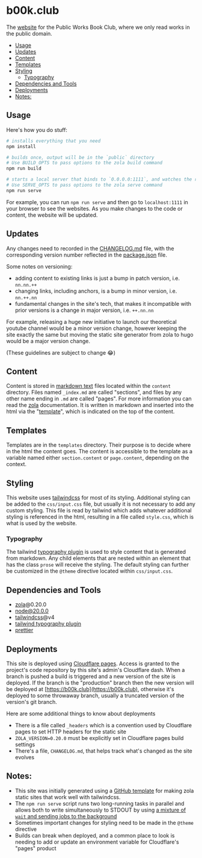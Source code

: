 # b00k.club

The [website](https://b00k.club) for the Public Works Book Club, where we only read works in the public domain.

- [Usage](#usage)
- [Updates](#updates)
- [Content](#content)
- [Templates](#templates)
- [Styling](#styling)
  - [Typography](#typography)
- [Dependencies and Tools](#dependencies-and-tools)
- [Deployments](#deployments)
- [Notes:](#notes)

## Usage

Here's how you do stuff:

```zsh
# installs everything that you need
npm install

# builds once, output will be in the `public` directory
# Use BUILD_OPTS to pass options to the zola build command
npm run build

# starts a local server that binds to `0.0.0.0:1111`, and watches the respective directories and rebuilds upon every change
# Use SERVE_OPTS to pass options to the zola serve command
npm run serve
```

For example, you can run `npm run serve` and then go to `localhost:1111` in your browser to see the websites. As you make changes to the code or content, the website will be updated.

## Updates

Any changes need to recorded in the [CHANGELOG.md](CHANGELOG.md) file, with the corresponding version number reflected in the [package.json](package.json) file.

Some notes on versioning:

- adding content to existing links is just a bump in patch version, i.e. `nn.nn.++`
- changing links, including anchors, is a bump in minor version, i.e. `nn.++.nn`
- fundamental changes in the site's tech, that makes it incompatible with prior versions is a change in major version, i.e. `++.nn.nn`

For example, releasing a huge new initiative to launch our theoretical youtube channel would be a minor version change, however keeping the site exactly the same but moving the static site generator from zola to hugo would be a major version change.

(These guidelines are subject to change 😂)

## Content

Content is stored in [markdown text](https://commonmark.org/help/) files located within the `content` directory. Files named `_index.md` are called "sections", and files by any other name ending in `.md` are called "pages". For more information you can read the [zola](https://getzola.com) documentation. It is written in markdown and inserted into the html via the "[template](#templates)", which is indicated on the top of the content.

## Templates

Templates are in the `templates` directory. Their purpose is to decide where in the html the content goes. The content is accessible to the template as a variable named either `section.content` or `page.content`, depending on the context.

## Styling

This website uses [tailwindcss](https://tailwindcss.com/) for most of its styling. Additional styling can be added to the `css/input.css` file, but usually it is not necessary to add any custom styling. This file is read by tailwind which adds whatever additional styling is referenced in the html, resulting in a file called `style.css`, which is what is used by the website.

### Typography

The tailwind [typography plugin](https://tailwindcss.com/docs/typography-plugin) is used to style content that is generated from markdown. Any child elements that are nested within an element that has the class `prose` will receive the styling. The default styling can further be customized in the `@theme` directive located within `css/input.css`.

## Dependencies and Tools

- [zola](https://getzola.com)@0.20.0
- node@20.0.0
- [tailwindcss](https://tailwindcss.com/)@v4
- [tailwind typography plugin](https://tailwindcss.com/docs/typography-plugin)
- [prettier](https://prettier.io)

## Deployments

This site is deployed using [Cloudflare pages](https://pages.cloudflare.com). Access is granted to the project's code repository by this site's admin's Cloudflare dash. When a branch is pushed a build is triggered and a new version of the site is deployed. If the branch is the "production" branch then the new version will be deployed at [https://b00k.club](https://b00k.club), otherwise it's deployed to some throwaway branch, usually a truncated version of the version's git branch.

Here are some additional things to know about deployments

- There is a file called `_headers` which is a convention used by Cloudflare pages to set HTTP headers for the static site
- `ZOLA_VERSION=0.20.0` must be explicitly set in Cloudflare pages build settings
- There's a file, `CHANGELOG.md`, that helps track what's changed as the site evolves

## Notes:

- This site was initially generated using a [GitHub template](https://github.com/asimpletune/zola-tailwindcss) for making zola static sites that work well with tailwindcss.
- The `npm run serve` script runs two long-running tasks in parallel and allows both to write simultaneously to STDOUT by using [a mixture of `wait` and sending jobs to the background](https://www.cyberciti.biz/faq/how-to-run-command-or-code-in-parallel-in-bash-shell-under-linux-or-unix/)
- Sometimes important changes for styling need to be made in the `@theme` directive
- Builds can break when deployed, and a common place to look is needing to add or update an environment variable for Cloudflare's "pages" product
